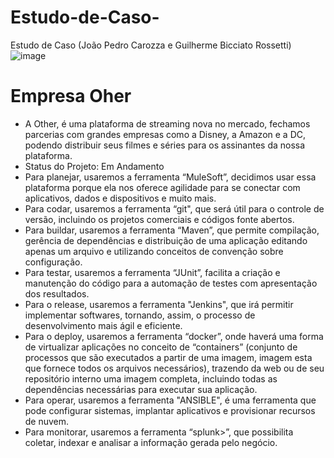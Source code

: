 # Estudo-de-Caso-
Estudo de Caso (João Pedro Carozza e Guilherme Bicciato Rossetti)
![image](https://user-images.githubusercontent.com/129419461/228913427-8882d45f-32cb-4c57-ab64-829ba8afa8c9.png)
#  Empresa Oher 
-  A Other, é uma plataforma de streaming nova no mercado, fechamos parcerias com grandes empresas como a Disney, a Amazon e a DC, podendo distribuir seus filmes e séries para os assinantes da nossa plataforma.
-  Status do Projeto:  Em Andamento 
-  Para planejar, usaremos a ferramenta “MuleSoft”, decidimos usar essa plataforma porque ela nos oferece agilidade para se conectar com aplicativos, dados e dispositivos e muito mais.
-  Para codar, usaremos a ferramenta “git", que será útil para o controle de versão, incluindo os projetos comerciais e códigos fonte abertos.
-  Para buildar, usaremos a ferramenta “Maven”, que permite  compilação, gerência de dependências e distribuição de uma aplicação editando apenas um arquivo e utilizando conceitos de convenção sobre configuração.
-  Para testar, usaremos a ferramenta “JUnit”, facilita a criação e manutenção do código para a automação de testes com apresentação dos resultados.
-  Para o release, usaremos a ferramenta "Jenkins", que irá permitir implementar softwares, tornando, assim, o processo de desenvolvimento mais ágil e eficiente.
-  Para o deploy, usaremos a ferramenta “docker”, onde haverá uma forma de virtualizar aplicações no conceito de “containers” (conjunto de processos que são executados a partir de uma imagem, imagem esta que fornece todos os arquivos necessários), trazendo da web ou de seu repositório interno uma imagem completa, incluindo todas as dependências necessárias para executar sua aplicação.
-  Para operar, usaremos a ferramenta "ANSIBLE", é uma ferramenta que pode configurar sistemas, implantar aplicativos e provisionar recursos de nuvem.
-  Para monitorar, usaremos a ferramenta “splunk>”, que possibilita coletar, indexar e analisar a informação gerada pelo negócio.


